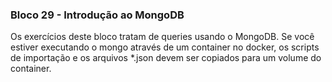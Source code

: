 ### Bloco 29 - Introdução ao MongoDB

Os exercícios deste bloco tratam de queries usando o MongoDB. Se você estiver executando o mongo
através de um container no docker, os scripts de importação e os arquivos *.json devem ser copiados
para um volume do container.
